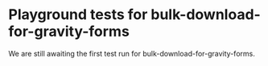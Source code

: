 # Playground tests for bulk-download-for-gravity-forms
We are still awaiting the first test run for bulk-download-for-gravity-forms.
